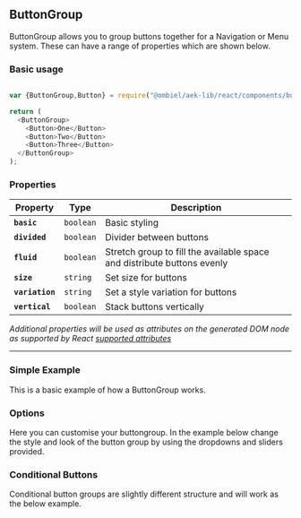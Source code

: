 ## ButtonGroup

ButtonGroup allows you to group buttons together for a Navigation or Menu system. These can have a range of properties which are shown below.

### Basic usage


``` javascript

var {ButtonGroup,Button} = require("@ombiel/aek-lib/react/components/button-group");

return (
  <ButtonGroup>
    <Button>One</Button>
    <Button>Two</Button>
    <Button>Three</Button>
  </ButtonGroup>
);

```

### Properties

Property        | Type       | Description 
----------------|------------| -----------
**`basic`**     | `boolean`  | Basic styling
**`divided`**   | `boolean`  | Divider between buttons
**`fluid`**     | `boolean`  | Stretch group to fill the available space and distribute buttons evenly
**`size`**      | `string`   | Set size for buttons
**`variation`** | `string`   | Set a style variation for buttons
**`vertical`**  | `boolean`  | Stack buttons vertically


_Additional properties will be used as attributes on the generated DOM node as supported by React [supported attributes](https://facebook.github.io/react/docs/tags-and-attributes.html#html-attributes)_

--------

### Simple Example

This is a basic example of how a ButtonGroup works.

<script type="text/aek-example">
    
  var {ButtonGroup,Button} = require("@ombiel/aek-lib/react/components/button-group");

  return (
    <ButtonGroup>
      <Button>One</Button>
      <Button>Two</Button>
      <Button>Three</Button>
    </ButtonGroup>
  );
  
</script>


### Options

Here you can customise your buttongroup. In the example below change the style and look of the button group by using the dropdowns and sliders provided.

<script type="text/aek-example" data-component="Example" data-contained>
  
  var {ButtonGroup,Button} = require("@ombiel/aek-lib/react/components/button-group");
  var {Grid,Row,Col} = require("@ombiel/aek-lib/react/components/grid");
  var {Toggle} = require("@ombiel/aek-lib/react/components/checkbox");
  var Field = require("@ombiel/aek-lib/react/components/field");
  var Segment = require("@ombiel/aek-lib/react/components/segment");

  var variations = [["-",null],"primary","secondary","positive","negative","prime","alt"];

  var sizes = ["mini","tiny","small","medium","large","big","huge","massive"];

  var Example = React.createClass({

    getInitialState:function() {
      return {
        divided:false,
        vertical:false,
        fluid:false,
        variation:null,
        basic:false,
        size:"medium"
      }
    },

    toggleState:function(propName) {
      this.setState({[propName]:!this.state[propName]});
    },

    changeVariation:function(e,name,val) {
      this.setState({[name]:val});
    },

    render:function() {

      var state = this.state;
      var component = this;



      var toggles = ["divided","vertical","fluid","basic"].map(function(propName) {
        return (
          <div style={{marginBottom:"0.3em"}}>
            <Toggle label={propName} checked={state[propName]} onChange={component.toggleState.bind(component,propName)} />
          </div>
        );
      });

      return (
        <div>
          <Segment>
            <Grid className="ui form">
              <Row>
                <Col>{toggles}</Col>
                <Col>
                  <Field type="select" onChange={this.changeVariation} name="variation" label="variation" value={state.variation} options={variations} size="mini" style={{marginBottom:"0.3em"}} />
                  <Field type="select" onChange={this.changeVariation} name="size" label="size" value={state.size} options={sizes} size="mini"/>
                </Col>
              </Row>
            </Grid>
          </Segment>
        
          <Segment>
            <ButtonGroup {...state} style={{marginBottom:"1em"}}>
              <Button icon="home"/>
              <Button icon="rocket"/>
              <Button icon="dashboard"/>
            </ButtonGroup>

            <ButtonGroup {...state} style={{marginBottom:"1em"}}>
              <Button>One</Button>
              <Button>Two</Button>
              <Button>Three</Button>
            </ButtonGroup>

            <ButtonGroup {...state} style={{marginBottom:"1em"}}>
              <Button icon="home">One</Button>
              <Button icon="rocket">Two</Button>
              <Button icon="dashboard">Three</Button>
            </ButtonGroup>

            <ButtonGroup {...state} style={{marginBottom:"1em"}}>
              <Button icon="home" iconBox>One</Button>
              <Button icon="rocket" iconBox>Two</Button>
              <Button icon="dashboard" iconBox>Three</Button>
            </ButtonGroup>

            <ButtonGroup {...state} style={{marginBottom:"1em"}}>
              <Button icon="backward"/>
              <Button iconBox icon="circle" variation="negative">Record</Button>
              <Button icon="play">Play</Button>
              <Button icon="forward"/>
            </ButtonGroup>

            <ButtonGroup {...state} style={{marginBottom:"1em"}}>
              <Button icon="backward" disabled/>
              <Button iconBox icon="circle" variation="negative" disabled>Record</Button>
              <Button icon="play" variation="positive" disabled>Play</Button>
              <Button icon="stop" variation="alt" disabled>Stop</Button>
              <Button icon="forward" disabled/>
            </ButtonGroup>

          </Segment>
          
        </div>
      );
    }
  });

</script>


### Conditional Buttons

Conditional button groups are slightly different structure and will work as the below example.

<script type="text/aek-example">
    
  var {ButtonGroup,Button,Or} = require("@ombiel/aek-lib/react/components/button-group");

  return (
    <div>
      <ButtonGroup>
        <Button variation="positive">Yes</Button>
        <Or/>
        <Button variation="negative">No</Button>
        <Or/>
        <Button>Maybe</Button>
      </ButtonGroup>
    </div>
  );
  
</script>



